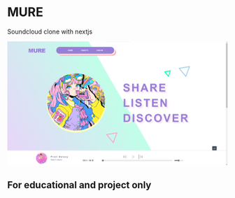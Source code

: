 # MURE
Soundcloud clone with nextjs

![Project preview](./preview2.png)

## For educational and project only